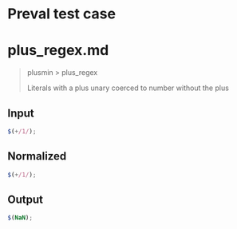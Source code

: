 # Preval test case

# plus_regex.md

> plusmin > plus_regex
>
> Literals with a plus unary coerced to number without the plus

## Input

`````js filename=intro
$(+/1/);
`````

## Normalized

`````js filename=intro
$(+/1/);
`````

## Output

`````js filename=intro
$(NaN);
`````

